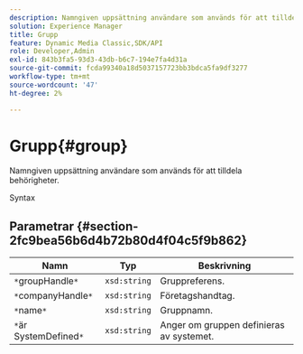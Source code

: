 ```yaml
---
description: Namngiven uppsättning användare som används för att tilldela behörigheter.
solution: Experience Manager
title: Grupp
feature: Dynamic Media Classic,SDK/API
role: Developer,Admin
exl-id: 843b3fa5-93d3-43db-b6c7-194e7fa4d31a
source-git-commit: fcda99340a18d5037157723bb3bdca5fa9df3277
workflow-type: tm+mt
source-wordcount: '47'
ht-degree: 2%

---
```


# Grupp{#group}

Namngiven uppsättning användare som används för att tilldela behörigheter.

Syntax

## Parametrar {#section-2fc9bea56b6d4b72b80d4f04c5f9b862}

| Namn | Typ | Beskrivning |
|---|---|---|
| `*`groupHandle`*` | `xsd:string` | Gruppreferens. |
| `*`companyHandle`*` | `xsd:string` | Företagshandtag. |
| `*`name`*` | `xsd:string` | Gruppnamn. |
| `*`är SystemDefined`*` | `xsd:string` | Anger om gruppen definieras av systemet. |
